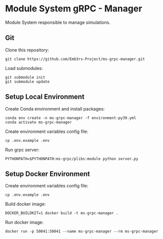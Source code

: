 # Module System gRPC - Manager 
Module System responsible to manage simulations.

## Git
Clone this repository:
```shell
git clone https://github.com/Emb3rs-Project/ms-grpc-manager.git
```

Load submodules:
```shell
git submodule init
git submodule update
```

## Setup Local Environment
Create Conda environment and install packages:
```shell
conda env create -n ms-grpc-manager -f environment-py39.yml
conda activate ms-grpc-manager
```

Create environment variables config file:
```shell
cp .env.example .env
```

Run grpc server:
```shell
PYTHONPATH=$PYTHONPATH:ms-grpc/plibs:module python server.py
```

## Setup Docker Environment
Create environment variables config file:
```shell
cp .env.example .env
```

Build docker image:
```shell
DOCKER_BUILDKIT=1 docker build -t ms-grpc-manager .
```

Run docker image:
```shell
docker run -p 50041:50041 --name ms-grpc-manager --rm ms-grpc-manager
```
